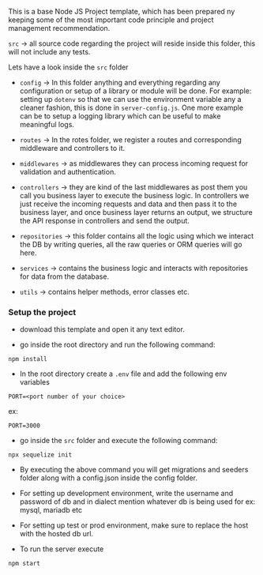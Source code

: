 This is a base Node JS Project template, which has been prepared ny keeping some of the most important code principle and project management recommendation.

`src` -> all source code regarding the project will reside inside this folder, this will not include any tests.

Lets have a look inside the `src` folder

-   `config` -> In this folder anything and everything regarding any configuration or setup of a library or module will be done. For example: setting up `dotenv` so that we can use the environment variable any a cleaner fashion, this is done in `server-config.js`. One more example can be to setup a logging library which can be useful to make meaningful logs.

-   `routes` -> In the rotes folder, we register a routes and corresponding middleware and controllers to it.

-   `middlewares` -> as middlewares they can process incoming request for validation and authentication.

-   `controllers` -> they are kind of the last middlewares as post them you call you business layer to execute the business logic. In controllers we just receive the incoming requests and data and then pass it to the business layer, and once business layer returns an output, we structure the API response in controllers and send the output.

-   `repositories` -> this folder contains all the logic using which we interact the DB by writing queries, all the raw queries or ORM queries will go here.

-   `services` -> contains the business logic and interacts with repositories for data from the database.

-   `utils` -> contains helper methods, error classes etc.

### Setup the project

-   download this template and open it any text editor.

-   go inside the root directory and run the following command:

```
npm install
```

-   In the root directory create a `.env` file and add the following env variables

```
PORT=<port number of your choice>
```

ex:

```
PORT=3000
```

-   go inside the `src` folder and execute the following command:

```
npx sequelize init
```

-   By executing the above command you will get migrations and seeders folder along with a config.json inside the config folder.

-   For setting up development environment, write the username and password of db and in dialect mention whatever db is being used for ex: mysql, mariadb etc

-   For setting up test or prod environment, make sure to replace the host with the hosted db url.

-   To run the server execute

```
npm start
```
